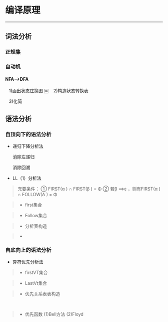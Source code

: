 # 编译原理------## 词法分析### 正规集### 自动机#### NFA-->DFA    1)画出状态庄换图￼    2)构造状态转换表    3)化简## 语法分析###  自顶向下的语法分析* 递归下降分析法    消除左递归    消除回溯* LL（1）分析法>  充要条件：① FIRST(α ) ∩ FIRST(β )  = Φ② 若β ==>ε ，则有FIRST(α ) ∩ FOLLOW(A ) = Φ> * first集合> * Follow集合> * 分析表构造> *    ###  自底向上的语法分析* 算符优先分析法        > * firstVT集合> * LastVt集合> * 优先关系表表构造</br>> *  优先函数    (1)Bell方法    (2)Floyd
